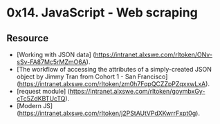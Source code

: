 # 0x14. JavaScript - Web scraping

## Resource

- [Working with JSON data] (https://intranet.alxswe.com/rltoken/ONv-sSv-FA87Mc5rMZmO6A).
- [The workflow of accessing the attributes of a simply-created JSON object by Jimmy Tran from Cohort 1 - San Francisco] (https://intranet.alxswe.com/rltoken/zm0h7FqpQCZZpPZqxxwLxA).
- [request module] (https://intranet.alxswe.com/rltoken/goymbxGy-cTc5ZdKBTUcTQ).
- [Modern JS] (https://intranet.alxswe.com/rltoken/j2PStAUtVPdXKwrrFxpt0g).

